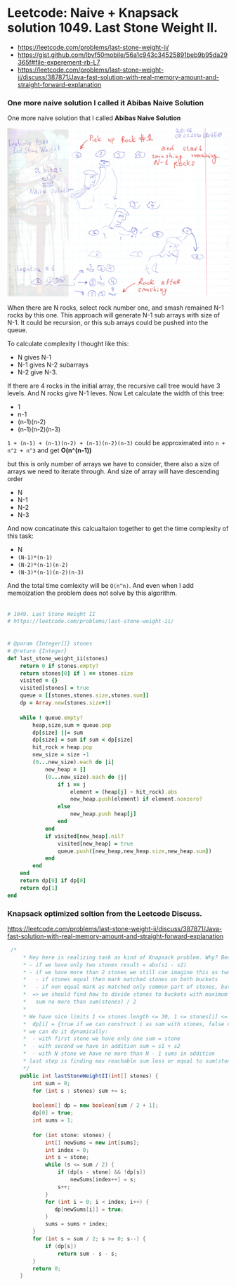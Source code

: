 # Leetcode: Naive + Knapsack solution 1049. Last Stone Weight II.

- https://leetcode.com/problems/last-stone-weight-ii/
- https://gist.github.com/lbvf50mobile/56a1c943c34525891beb9b95da29365f#file-experement-rb-L7
- https://leetcode.com/problems/last-stone-weight-ii/discuss/387871/Java-fast-solution-with-real-memory-amount-and-straight-forward-explanation



### One more naive solution I called it Abibas Naive Solution

One more naive solution that I called **Abibas Naive Solution**


![graphic for naive O(n^n) soluton](abibasnaivesolution.png)

When there are N rocks, select rock number one, and smash remained N-1 rocks by this one. This approach will generate N-1 sub arrays with size of N-1. It could be recursion, or this sub arrays could be pushed into the queue.

To calculate complexity I thought like this:

- N gives N-1
- N-1 gives N-2 subarrays
- N-2 give N-3.

If there are 4 rocks in the initial array, the recursive call tree would have 3 levels. And N rocks give N-1 leves.
Now Let calculate the width of this tree:

- 1
- n-1
- (n-1)(n-2)
- (n-1)(n-2)(n-3)

`1 + (n-1) + (n-1)(n-2) + (n-1)(n-2)(n-3)` could be approximated into `n + n^2 + n^3` and get **O(n^(n-1))**  

but this is only number of arrays we have to consider, there also a size of arrays we need to iterate through. And size of array will have descending order

- N
- N-1
- N-2
- N-3

And now concatinate this calcualtaion together to get the time complexity of this task:

- N
- `(N-1)*(n-1)`
- `(N-2)*(n-1)(n-2)`
- `(N-3)*(n-1)(n-2)(n-3)`

And the total time comlexity will be `O(n^n)`. And even when I add memoization the problem does not solve by this algorithm.





```Ruby

# 1049. Last Stone Weight II
# https://leetcode.com/problems/last-stone-weight-ii/


# @param {Integer[]} stones
# @return {Integer}
def last_stone_weight_ii(stones)
    return 0 if stones.empty?
    return stones[0] if 1 == stones.size
    visited = {}
    visited[stones] = true
    queue = [[stones,stones.size,stones.sum]]
    dp = Array.new(stones.size+1)
    
    while ! queue.empty?
        heap,size,sum = queue.pop
        dp[size] ||= sum
        dp[size] = sum if sum < dp[size]
        hit_rock = heap.pop
        new_size = size -1 
        (0...new_size).each do |i|
            new_heap = []
            (0...new_size).each do |j|
                if i == j
                    element = (heap[j] - hit_rock).abs
                    new_heap.push(element) if element.nonzero?
                else
                    new_heap.push heap[j]
                end
            end
            if visited[new_heap].nil?
                visited[new_heap] = true
                queue.push([new_heap,new_heap.size,new_heap.sum])
            end
        end
    end
    return dp[0] if dp[0]
    return dp[1]
end
```

### Knapsack optimized soltion from the Leetcode Discuss.

https://leetcode.com/problems/last-stone-weight-ii/discuss/387871/Java-fast-solution-with-real-memory-amount-and-straight-forward-explanation

```Java
 /*
     * Key here is realizing task as kind of Knapsack problem. Why? Because:
     * - if we have only two stones result = abs(s1 - s2)
     * - if we have more than 2 stones we still can imagine this as two buckets with stones, while get stone from each bucket
     *   - if stones equal then mark matched stones on both buckets
     *   - if non equal mark as matched only common part of stones, but not diff (s1 - s2)
     *  => we should find how to divide stones to buckets with maximum matched stones. Obvious than every bucket
     *   sum no more than sum(stones) / 2
     *
     * We have nice limits 1 <= stones.length <= 30, 1 <= stones[i] <= 100, so we can constrict it with array
     *  dp[i] = {true if we can construct i as sum with stones, false otherwise}
     * we can do it dynamically:
     *  - with first stone we have only one sum = stone
     *  - with second we have in addition sum = s1 + s2
     *  - with N stone we have no more than N - 1 sums in addition
     * last step is finding max reachable sum less or equal to sum(stones) / 2
     */
    public int lastStoneWeightII(int[] stones) {
        int sum = 0;
        for (int s : stones) sum += s;

        boolean[] dp = new boolean[sum / 2 + 1];
        dp[0] = true;
        int sums = 1;

        for (int stone: stones) {
            int[] newSums = new int[sums];
            int index = 0;
            int s = stone;
            while (s <= sum / 2) {
                if (dp[s - stone] && !dp[s])
                    newSums[index++] = s;
                s++;
            }
            for (int i = 0; i < index; i++) {
               dp[newSums[i]] = true;
            }
            sums = sums + index;
        }
        for (int s = sum / 2; s >= 0; s--) {
            if (dp[s])
                return sum - s - s;
        }
        return 0;
    }
```